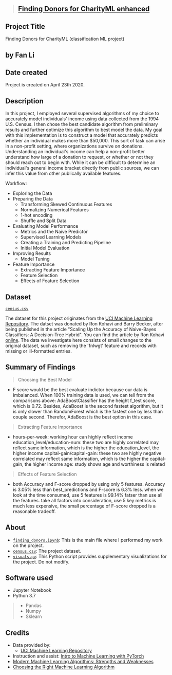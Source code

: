 >## [Finding Donors for CharityML enhanced](https://github.com/victorlifan/projects_review/tree/master/Finding%20Donors%20for%20CharityML)

## Project Title
Finding Donors for CharityML (classification ML project)

## by Fan Li

## Date created
Project is created on April 23th 2020.


## Description
In this project, I employed several supervised algorithms of my choice to accurately model individuals' income using data collected from the 1994 U.S. Census. I then chose the best candidate algorithm from preliminary results and further optimize this algorithm to best model the data. My goal with this implementation is to construct a model that accurately predicts whether an individual makes more than $50,000. This sort of task can arise in a non-profit setting, where organizations survive on donations. Understanding an individual's income can help a non-profit better understand how large of a donation to request, or whether or not they should reach out to begin with. While it can be difficult to determine an individual's general income bracket directly from public sources, we can infer this value from other publically available features.

Workflow:
+ Exploring the Data
+ Preparing the Data
  - Transforming Skewed Continuous Features
  - Normalizing Numerical Features
  - 1-hot encoding
  - Shuffle and Split Data  
+ Evaluating Model Performance
  - Metrics and the Naive Predictor
  - Supervised Learning Models
  - Creating a Training and Predicting Pipeline
  - Initial Model Evaluation
+ Improving Results
  - Model Tuning
+ Feature Importance
  - Extracting Feature Importance
  - Feature Selection
  - Effects of Feature Selection


## Dataset

[`census.csv`](https://github.com/victorlifan/Finding-Donors-for-CharityML/blob/master/census.csv)

 The dataset for this project originates from the [UCI Machine Learning Repository](https://archive.ics.uci.edu/ml/datasets/Census+Income). The datset was donated by Ron Kohavi and Barry Becker, after being published in the article "Scaling Up the Accuracy of Naive-Bayes Classifiers: A Decision-Tree Hybrid". You can find the article by Ron Kohavi [online](https://www.aaai.org/Papers/KDD/1996/KDD96-033.pdf). The data we investigate here consists of small changes to the original dataset, such as removing the 'fnlwgt' feature and records with missing or ill-formatted entries.

 ## Summary of Findings

 > Choosing the Best Model
 + F score would be the best evaluate indictor because our data is imbalanced. When 100% training data is used, we can tell from the comparisons above: AdaBoostClassifier has the height f_test score, which is 0.72. Besides, AdaBoost is the second fastest algorithm, but it is only slower than RandomForest which is the fastest one by less than couple second. Therefor, AdaBoost is the best option in this case.

 > Extracting Feature Importance
 + hours-per-week: working hour can highly reflect income
education_level/education-num: these two are highly correlated may reflect same information, which is the higher the education_level, the higher income
capital-gain/capital-gain: these two are highly negative correlated may reflect same information, which is the higher the capital-gain, the higher income
age: study shows age and worthiness is related

 > Effects of Feature Selection
 + both Accuracy and F-score dropped by using only 5 features. Accuracy is 3.05% less than best_predictions and F-score is 6.3% less.
when we look at the time consumed, use 5 features is 99.14% fatser than use all the features.
take all factors into consideration, use 5 key metrics is much less expensive, the small percentage of F-score dropped is a reasonable tradeoff.

 ## About
+ [`finding_donors.ipynb`](https://github.com/victorlifan/Finding-Donors-for-CharityML/blob/master/finding_donors.ipynb): This is the main file where I performed my work on the project.
+ [`census.csv`](https://github.com/victorlifan/Finding-Donors-for-CharityML/blob/master/census.csv): The project dataset.
+ [`visuals.py`](https://github.com/victorlifan/Finding-Donors-for-CharityML/blob/master/visuals.py): This Python script provides supplementary visualizations for the project. Do not modify.

## Software used
+ Jupyter Notebook
+ Python 3.7
> + Pandas
> + Numpy
> + Sklearn



## Credits
+ Data provided by:
    + [UCI Machine Learning Repository](https://archive.ics.uci.edu/ml/datasets/Census+Income)
+ Instruction and assist: [Intro to Machine Learning with PyTorch](https://www.udacity.com/course/intro-to-machine-learning-nanodegree--nd229)
+ [Modern Machine Learning Algorithms: Strengths and Weaknesses](https://elitedatascience.com/machine-learning-algorithms)
+ [Choosing the Right Machine Learning Algorithm](https://hackernoon.com/choosing-the-right-machine-learning-algorithm-68126944ce1f)
